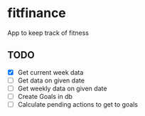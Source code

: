 # fitfinance

App to keep track of fitness

## TODO
- [x] Get current week data
- [ ] Get data on given date
- [ ] Get weekly data on given date
- [ ] Create Goals in db
- [ ] Calculate pending actions to get to goals
